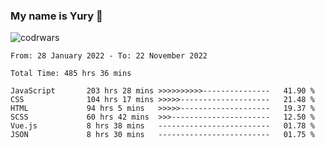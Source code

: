 ### My name is Yury 👋 
![codrwars](https://www.codewars.com/users/litury/badges/micro) 


<!--START_SECTION:waka-->

```text
From: 28 January 2022 - To: 22 November 2022

Total Time: 485 hrs 36 mins

JavaScript       203 hrs 28 mins >>>>>>>>>>---------------   41.90 %
CSS              104 hrs 17 mins >>>>>--------------------   21.48 %
HTML             94 hrs 5 mins   >>>>>--------------------   19.37 %
SCSS             60 hrs 42 mins  >>>----------------------   12.50 %
Vue.js           8 hrs 38 mins   -------------------------   01.78 %
JSON             8 hrs 30 mins   -------------------------   01.75 %
```

<!--END_SECTION:waka-->

